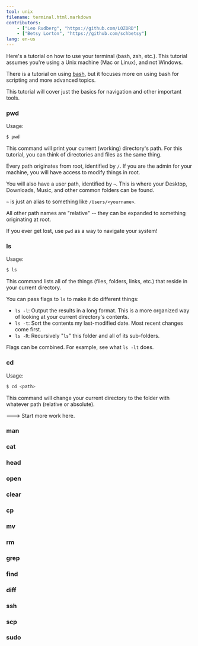 ```yaml
---
tool: unix
filename: terminal.html.markdown
contributors:
    - ["Leo Rudberg", "https://github.com/LOZORD"]
    - ["Betsy Lorton", "https://github.com/schbetsy"]
lang: en-us
---
```


Here's a tutorial on how to use your terminal (bash, zsh, etc.).
This tutorial assumes you're using a Unix machine (Mac or Linux), and not Windows.

There is a tutorial on using [bash](http://learnxinyminutes.com/docs/bash/), but it focuses more on using bash for scripting and more advanced topics.

This tutorial will cover just the basics for navigation and other important tools.

### pwd
Usage:

```bash
$ pwd
```

This command will print your current (working) directory's path. For this tutorial, you can think of directories and files as the same thing.

Every path originates from root, identified by `/`. If you are the admin for your machine, you will have access to modify things in root.

You will also have a user path, identified by `~`. This is where your Desktop, Downloads, Music, and other common folders can be found.

`~` is just an alias to something like `/Users/<yourname>`.

All other path names are "relative" -- they can be expanded to something originating at root.

If you ever get lost, use `pwd` as a way to navigate your system!

### ls

Usage:

```bash
$ ls
```

This command lists all of the things (files, folders, links, etc.) that reside in your current directory.

You can pass flags to `ls` to make it do different things:

* `ls -l`: Output the results in a long format. This is a more organized way of looking at your current directory's contents.
* `ls -t`: Sort the contents my last-modified date. Most recent changes come first.
* `ls -R`: Recursively "`ls`" this folder and all of its sub-folders.

Flags can be combined. For example, see what `ls -lt` does.

### cd

Usage:

```bash
$ cd <path>
```

This command will change your current directory to the folder with whatever path (relative or absolute).

---> Start more work here.

### man

### cat

### head

### open

### clear

### cp

### mv

### rm

### grep

### find

### diff

### ssh

### scp

### sudo
